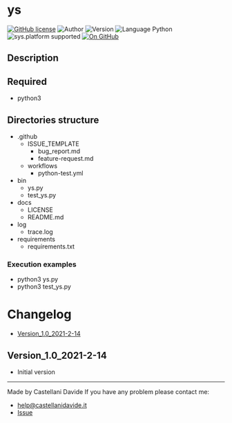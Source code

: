 # ys
[![GitHub license](https://img.shields.io/badge/license-GNU-green?style=flat)](https://github.com/CastellaniDavide/cpp-ys/blob/master/LICENSE) ![Author](https://img.shields.io/badge/author-Castellani%20Davide-green?style=flat) ![Version](https://img.shields.io/badge/version-v1.0-blue?style=flat) ![Language Python](https://img.shields.io/badge/language-Python-yellowgreen?style=flat) ![sys.platform supported](https://img.shields.io/badge/OS%20platform%20supported-Linux,%20Windows%20&%20Mac%20OS-blue?style=flat) [![On GitHub](https://img.shields.io/badge/on%20GitHub-True-green?style=flat&logo=github)](https://github.com/CastellaniDavide/ys)

## Description


## Required
 - python3
 
## Directories structure
 - .github
   - ISSUE_TEMPLATE
     - bug_report.md
     - feature-request.md
   - workflows
     - python-test.yml
 - bin
   - ys.py
   - test_ys.py
 - docs
   - LICENSE
   - README.md
 - log
   - trace.log
 - requirements
   - requirements.txt
   
### Execution examples
 - python3 ys.py
 - python3 test_ys.py

# Changelog
 - [Version_1.0_2021-2-14](#Version_10_2021-2-14)

## Version_1.0_2021-2-14
 - Initial version

---
Made by Castellani Davide 
If you have any problem please contact me:
- help@castellanidavide.it
- [Issue](https://github.com/CastellaniDavide/ys/issues)
